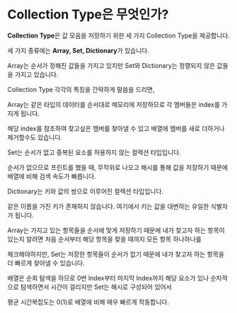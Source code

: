 Collection Type은 무엇인가? 
============

**Collection Type**은 값 모음을 저장하기 위한 세 가지 Collection Type을 제공합니다. 

세 가지 종류에는 **Array, Set, Dictionary**가 있습니다. 

Array는 순서가 정해진 값들을 가지고 있지만 Set와 Dictionary는 정렬되지 않은 값들을 가지고 있습니다.     

Collection Type 각각의 특징을 간략하게 말씀을 드리면,          

Array는 같은 타입의 데이터를 순서대로 메모리에 저장하므로 각 멤버들은 index를 가지게 됩니다. 

해당 index를 참조하여 찾고싶은 멤버를 찾아낼 수 있고 배열에 멤버를 새로 더하거나 제거할수도 있습니다. 

Set는 순서가 없고 중복된 요소를 허용하지 않는 컬렉션 타입입니다. 

순서가 없으므로 프린트를 했을 때, 무작위로 나오고 해시를 통해 값을 저장하기 때문에 배열에 비해 검색 속도가 빠릅니다.  

Dictionary는 키와 값의 쌍으로 이루어진 컬렉션 타입입니다. 

같은 이름을 가진 키가 존재하지 않습니다. 여기에서 키는 값을 대변하는 유일한 식별자가 됩니다.

Array는 가지고 있는 항목들을 순서에 맞게 저장하기 때문에 내가 찾고자 하는 항목이 있는지 알려면 처음 순서부터 해당 항목을 찾을 때까지 모든 항목 하나하나를 

체크해야하지만, Set는 저장한 항목들이 순서가 없기 때문에 내가 찾고자 하는 항목을 더 빠르게 찾아낼 수 있습니다.    

배열은 순회 탐색을 하므로 0번 Index부터 마지막 Index까지 해당 요소가 있나 순차적으로 탐색하면서 시간이 걸리지만 Set는 해시로 구성되어 있어서     

평균 시간복잡도는 0(1)로 배열에 비해 매우 빠르게 작동합니다.     
